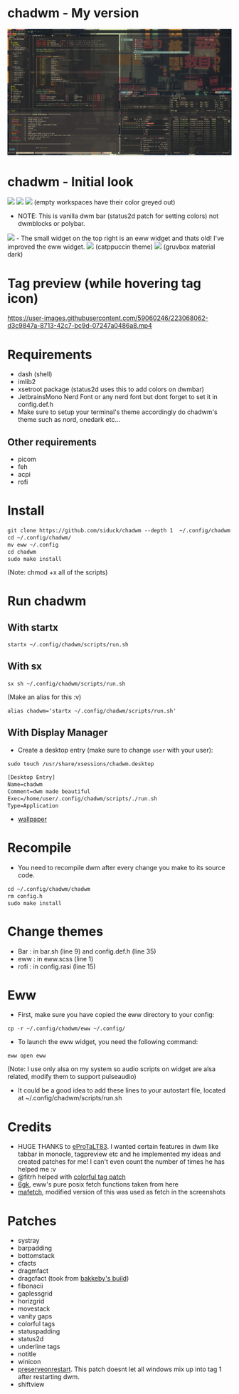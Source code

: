 # chadwm - My version
<img src="https://github.com/Rimsoo/chadwm/blob/main/preview.png">

# chadwm - Initial look

<img src="https://github.com/siduck/chadwm/blob/screenshots/screenshots/initial_look.png">
<img src="https://github.com/siduck/chadwm/blob/screenshots/screenshots/col_layout.png">

<img src="https://github.com/siduck/chadwm/blob/screenshots/screenshots/occ_act_tags.png">
(empty workspaces have their color greyed out)

- NOTE: This is vanilla dwm bar (status2d patch for setting colors) not dwmblocks or polybar. 
<img src="https://github.com/siduck/chadwm/blob/screenshots/screenshots/chadwm.png">
- The small widget on the top right is an eww widget and thats old! I've improved the eww widget.
<img src='https://i.redd.it/t1pvmqlq3oc81.png'>
(catppuccin theme)
<img src="https://github.com/siduck/chadwm/blob/screenshots/screenshots/gruvchad.png">
(gruvbox material dark)

# Tag preview (while hovering tag icon)

https://user-images.githubusercontent.com/59060246/223068062-d3c9847a-8713-42c7-bc9d-07247a0486a8.mp4

# Requirements

- dash (shell)
- imlib2 
- xsetroot package (status2d uses this to add colors on dwmbar)
- JetbrainsMono Nerd Font or any nerd font but dont forget to set it in config.def.h
- Make sure to setup your terminal's theme accordingly do chadwm's theme such as nord, onedark etc...

## Other requirements
- picom
- feh
- acpi
- rofi

# Install

```
git clone https://github.com/siduck/chadwm --depth 1  ~/.config/chadwm
cd ~/.config/chadwm/
mv eww ~/.config
cd chadwm
sudo make install
```
(Note: chmod +x all of the scripts)

# Run chadwm

## With startx

```shell
startx ~/.config/chadwm/scripts/run.sh
```

## With sx

```shell
sx sh ~/.config/chadwm/scripts/run.sh
```

(Make an alias for this :v)

```shell
alias chadwm='startx ~/.config/chadwm/scripts/run.sh'
```

## With Display Manager

- Create a desktop entry (make sure to change `user` with your user):

```shell
sudo touch /usr/share/xsessions/chadwm.desktop  
```

```
[Desktop Entry]
Name=chadwm
Comment=dwm made beautiful 
Exec=/home/user/.config/chadwm/scripts/./run.sh 
Type=Application 
```

- [wallpaper](https://github.com/siduck/chadwm/blob/screenshots/screenshots/chad.png)

# Recompile

- You need to recompile dwm after every change you make to its source code.

```
cd ~/.config/chadwm/chadwm
rm config.h
sudo make install
```

# Change themes

- Bar  : in bar.sh (line 9) and config.def.h (line 35)
- eww  : in eww.scss (line 1)
- rofi : in config.rasi (line 15)

# Eww

- First, make sure you have copied the eww directory to your config:

```
cp -r ~/.config/chadwm/eww ~/.config/
```

- To launch the eww widget, you need the following command:

```
eww open eww
```
(Note: I use only alsa on my system so audio scripts on widget are alsa related, modify them to support pulseaudio)

- It could be a good idea to add these lines to your autostart file, located at ~/.config/chadwm/scripts/run.sh

# Credits

- HUGE THANKS to [eProTaLT83](https://www.reddit.com/user/eProTaLT83). I wanted certain features in dwm like tabbar in monocle, tagpreview etc and he implemented my ideas and created patches for me! I can't even count the number of times he has helped me :v
- @fitrh helped with [colorful tag patch](https://github.com/fitrh/dwm/issues/1)
- [6gk](https://github.com/6gk/fet.sh), eww's pure posix fetch functions taken from here
- [mafetch](https://github.com/fikriomar16/mafetch), modified version of this was used as fetch in the screenshots

# Patches

- systray
- barpadding 
- bottomstack
- cfacts
- dragmfact 
- dragcfact (took from [bakkeby's build](https://github.com/bakkeby/dwm-flexipatch))
- fibonacii
- gaplessgrid
- horizgrid
- movestack 
- vanity gaps
- colorful tags
- statuspadding 
- status2d
- underline tags
- notitle
- winicon
- [preserveonrestart](https://github.com/PhyTech-R0/dwm-phyOS/blob/master/patches/dwm-6.3-patches/dwm-preserveonrestart-6.3.diff). This patch doesnt let all windows mix up into tag 1 after restarting dwm.
- shiftview
